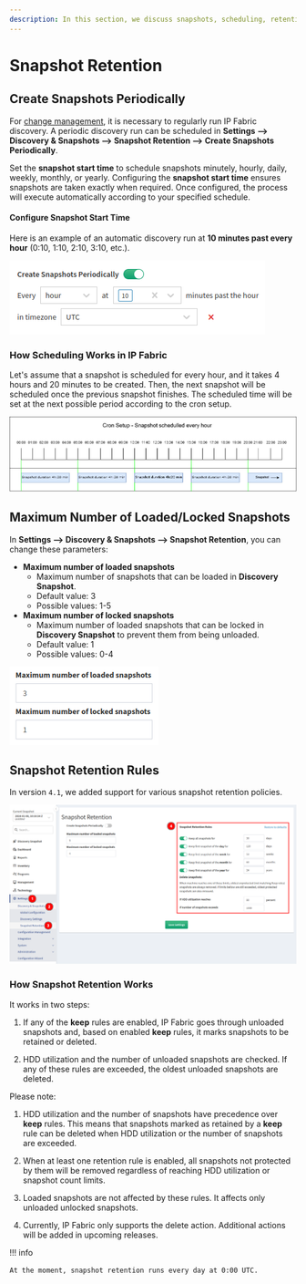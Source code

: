 ```yaml
---
description: In this section, we discuss snapshots, scheduling, retention rules, and how they work.
---
```



# Snapshot Retention

## Create Snapshots Periodically


For [change management](../../IP_Fabric_GUI/management/changes.md), it is necessary to regularly run IP Fabric discovery. A periodic discovery run can be scheduled
in **Settings --> Discovery & Snapshots --> Snapshot Retention --> Create Snapshots Periodically**.

Set the **snapshot start time** to schedule snapshots minutely, hourly, daily, weekly, monthly, or yearly. Configuring the **snapshot start time** ensures snapshots are taken exactly when required. Once configured, the process will execute automatically according to your specified schedule.

#### Configure Snapshot Start Time

Here is an example of an automatic discovery run at **10 minutes past
every hour** (0:10, 1:10, 2:10, 3:10, etc.).

![Create Snapshots Periodically](snapshot_retention/create_snapshots_periodically.png)

### How Scheduling Works in IP Fabric

Let's assume that a snapshot is scheduled for every hour, and it
takes 4 hours and 20 minutes to be created. Then, the next snapshot will be scheduled
once the previous snapshot finishes. The scheduled time will be set at
the next possible period according to the cron setup.

![Cron Setup](snapshot_retention/cron_setup.jpg)

## Maximum Number of Loaded/Locked Snapshots

In **Settings --> Discovery & Snapshots --> Snapshot Retention**, you can change these parameters:

- **Maximum number of loaded snapshots**
  - Maximum number of snapshots that can be loaded in **Discovery Snapshot**.
  - Default value: 3
  - Possible values: 1-5
- **Maximum number of locked snapshots**
  - Maximum number of loaded snapshots that can be locked in **Discovery Snapshot** to prevent them from being unloaded.
  - Default value: 1
  - Possible values: 0-4

![Maximum number of loaded/locked snapshots](snapshot_retention/maximum_number_of_loaded_or_locked_snapshots.png)

## Snapshot Retention Rules

In version `4.1`, we added support for various snapshot retention policies.

![Snapshot Retention Rules](snapshot_retention/snapshot_retention_rules.png)

### How Snapshot Retention Works

It works in two steps:

1. If any of the **keep** rules are enabled, IP Fabric goes through
   unloaded snapshots and, based on enabled **keep** rules, it marks
   snapshots to be retained or deleted.

2. HDD utilization and the number of unloaded snapshots are checked. If
   any of these rules are exceeded, the oldest unloaded snapshots are
   deleted.

Please note:

1. HDD utilization and the number of snapshots have precedence over
   **keep** rules. This means that snapshots marked as retained by a
   **keep** rule can be deleted when HDD utilization or the number of
   snapshots are exceeded.

2. When at least one retention rule is enabled, all snapshots not
   protected by them will be removed regardless of reaching HDD
   utilization or snapshot count limits.

3. Loaded snapshots are not affected by these rules. It affects only
   unloaded unlocked snapshots.

4. Currently, IP Fabric only supports the delete action. Additional
   actions will be added in upcoming releases.

!!! info

    At the moment, snapshot retention runs every day at 0:00 UTC.
